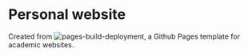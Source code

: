# Personal website

Created from ![pages-build-deployment](https://github.com/academicpages/academicpages.github.io/), a Github Pages template for academic websites.